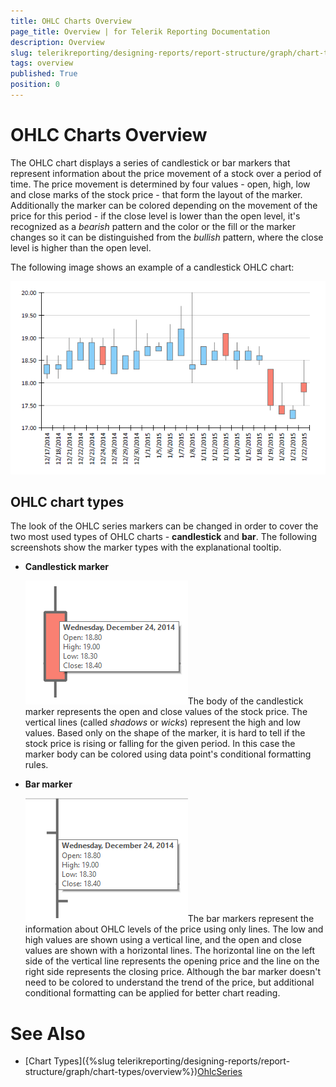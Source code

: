 ```yaml
---
title: OHLC Charts Overview
page_title: Overview | for Telerik Reporting Documentation
description: Overview
slug: telerikreporting/designing-reports/report-structure/graph/chart-types/ohlc-charts/overview
tags: overview
published: True
position: 0
---
```


# OHLC Charts Overview



The OHLC chart displays a series of candlestick or bar markers that represent information about the price movement of a stock over a period of time.         The price movement is determined by four values - open, high, low and close marks of the stock price - that form the layout of the marker. Additionally the         marker can be colored depending on the movement of the price for this period - if the close level is lower than the open level,         it's recognized as a *bearish* pattern and the color or the fill or the marker changes so it can be distinguished from the         *bullish* pattern, where the close level is higher than the open level.       

The following image shows an example of a candlestick OHLC chart:  

  ![ohlc](images/Graph/OhlcChart.png)

## OHLC chart types

The look of the OHLC series markers can be changed in order to cover the two most used types of OHLC charts - __candlestick__ and __bar__.            The following screenshots show the marker types with the explanational tooltip.         

* __Candlestick marker__  

  ![ohlc-series-candlestick-marker](images/Graph/ohlc-series-candlestick-marker.png)The body of the candlestick marker represents the open and close values of the stock price.                The vertical lines (called *shadows* or *wicks*) represent the high and low values.             Based only on the shape of the marker, it is hard to tell if the stock price is rising or falling for the given period. In this case the marker body can be colored using data point's conditional formatting rules.                           

* __Bar marker__  

  ![ohlc-series-bar-marker](images/Graph/ohlc-series-bar-marker.png)The bar markers represent the information about OHLC levels of the price using only lines. The low and high values are shown using a vertical line, and the open and close values are shown with a horizontal lines.               The horizontal line on the left side of the vertical line represents the opening price and the line on the right side represents the closing price.                           Although the bar marker doesn't need to be colored to understand the trend of the price, but additional conditional formatting can be applied for better chart reading.             

# See Also


 * [Chart Types]({%slug telerikreporting/designing-reports/report-structure/graph/chart-types/overview%})[OhlcSeries](/reporting/api/Telerik.Reporting.OhlcSeries)
